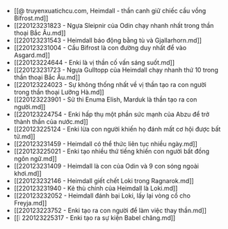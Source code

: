 - [[@ truyenxuatichcu.com, Heimdall - thần canh giữ chiếc cầu vồng Bifrost.md]]
- [[220123231823 - Ngựa Sleipnir của Odin chạy nhanh nhất trong thần thoại Bắc Âu.md]]
- [[220123231543 - Heimdall báo động bằng tù và Gjallarhorn.md]]
- [[220123231004 - Cầu Bifrost là con đường duy nhất để vào Asgard.md]]
- [[220123224644 - Enki là vị thần cố vấn sáng suốt.md]]
- [[220123231723 - Ngựa Gulltopp của Heimdall chạy nhanh thứ 10 trong thần thoại Bắc Âu.md]]
- [[220123224023 - Sự không thống nhất về vị thần tạo ra con người trong thần thoại Lưỡng Hà.md]]
- [[220123223901 - Sử thi Enuma Elish, Marduk là thần tạo ra con người.md]]
- [[220123224754 - Enki hấp thụ một phần sức mạnh của Abzu để trở thành thần của nước.md]]
- [[220123225124 - Enki lừa con người khiến họ đánh mất cơ hội được bất tử.md]]
- [[220123231459 - Heimdall có thể thức liên tục nhiều ngày.md]]
- [[220123225021 - Enki tạo nhiều thứ tiếng khiến con người bất đồng ngôn ngữ.md]]
- [[220123231409 - Heimdall là con của Odin và 9 con sóng ngoài khơi.md]]
- [[220123232146 - Heimdall giết chết Loki trong Ragnarok.md]]
- [[220123231940 - Kẻ thù chính của Heimdall là Loki.md]]
- [[220123232052 - Heimdall đánh bại Loki, lấy lại vòng cổ cho Freyja.md]]
- [[220123223752 - Enki tạo ra con người để làm việc thay thần.md]]
- [[❕ 220123225317 - Enki tạo ra sự kiện Babel chăng.md]]
